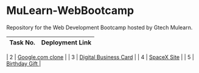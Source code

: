 # MuLearn-WebBootcamp
Repository for the Web Development Bootcamp hosted by Gtech Mulearn.

| Task No. | Deployment Link |
|:-:|-|

| 2 | [Google.com clone](https://nsk-2001.github.io/MuLearn-WebBootcamp/SecondWeb_clone/) |
| 3 | [Digital Business Card](https://nsk-2001.github.io/MuLearn-WebBootcamp/BCard/) |
| 4 | [SpaceX Site](https://nsk-2001.github.io/MuLearn-WebBootcamp/Spacex(4)/) |
| 5 | [Birthday Gift ](https://nsk-2001.github.io/MuLearn-WebBootcamp/BirthdayGift(5)/) |

